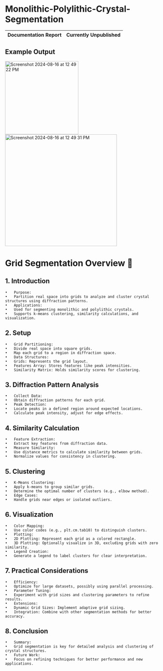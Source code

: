 # Monolithic-Polylithic-Crystal-Segmentation

| Documentation Report | Currently Unpublished |
| ------------- | ------------- |

## Example Output
<img width="240" alt="Screenshot 2024-08-16 at 12 49 22 PM" src="https://github.com/user-attachments/assets/687860e8-5789-4e8c-9a49-b7fea5fbd1a8">
<img width="366" alt="Screenshot 2024-08-16 at 12 49 31 PM" src="https://github.com/user-attachments/assets/4e69d6d6-e2f6-4011-ba62-a9b21d8cfb16">


# Grid Segmentation Overview 🧩

## 1. Introduction

	•	Purpose:
	•	Partition real space into grids to analyze and cluster crystal structures using diffraction patterns.
	•	Applications:
	•	Used for segmenting monolithic and polylithic crystals.
	•	Supports k-means clustering, similarity calculations, and visualization.

## 2. Setup

	•	Grid Partitioning:
	•	Divide real space into square grids.
	•	Map each grid to a region in diffraction space.
	•	Data Structures:
	•	Grids: Represents the grid layout.
	•	Features Array: Stores features like peak intensities.
	•	Similarity Matrix: Holds similarity scores for clustering.

## 3. Diffraction Pattern Analysis

	•	Collect Data:
	•	Obtain diffraction patterns for each grid.
	•	Peak Detection:
	•	Locate peaks in a defined region around expected locations.
	•	Calculate peak intensity, adjust for edge effects.

## 4. Similarity Calculation

	•	Feature Extraction:
	•	Extract key features from diffraction data.
	•	Measure Similarity:
	•	Use distance metrics to calculate similarity between grids.
	•	Normalize values for consistency in clustering.

## 5. Clustering

	•	K-Means Clustering:
	•	Apply k-means to group similar grids.
	•	Determine the optimal number of clusters (e.g., elbow method).
	•	Edge Cases:
	•	Handle grids near edges or isolated outliers.

## 6. Visualization

	•	Color Mapping:
	•	Use color codes (e.g., plt.cm.tab10) to distinguish clusters.
	•	Plotting:
	•	2D Plotting: Represent each grid as a colored rectangle.
	•	3D Plotting: Optionally visualize in 3D, excluding grids with zero similarity.
	•	Legend Creation:
	•	Generate a legend to label clusters for clear interpretation.

## 7. Practical Considerations

	•	Efficiency:
	•	Optimize for large datasets, possibly using parallel processing.
	•	Parameter Tuning:
	•	Experiment with grid sizes and clustering parameters to refine results.
	•	Extensions:
	•	Dynamic Grid Sizes: Implement adaptive grid sizing.
	•	Integration: Combine with other segmentation methods for better accuracy.

## 8. Conclusion

	•	Summary:
	•	Grid segmentation is key for detailed analysis and clustering of crystal structures.
	•	Future Work:
	•	Focus on refining techniques for better performance and new applications.
